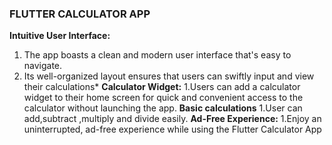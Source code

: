  
   ### FLUTTER CALCULATOR APP
   
**Intuitive User Interface:**
1. The app boasts a clean and modern user interface that's easy to navigate.
1. Its well-organized layout ensures that users can swiftly input and view their calculations*
**Calculator Widget:** 
1.Users can add a calculator widget to their home screen for quick and convenient access to the calculator without launching the app.
**Basic calculations**
1.User can add,subtract ,multiply and divide easily.
**Ad-Free Experience:**
1.Enjoy an uninterrupted, ad-free experience while using the Flutter Calculator App

